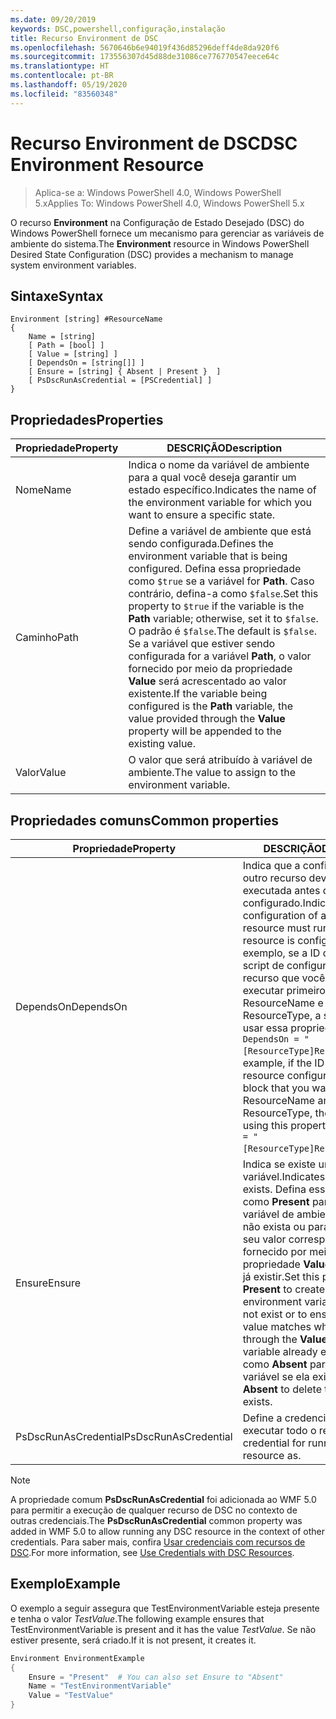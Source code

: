 ```yaml
---
ms.date: 09/20/2019
keywords: DSC,powershell,configuração,instalação
title: Recurso Environment de DSC
ms.openlocfilehash: 5670646b6e94019f436d85296deff4de8da920f6
ms.sourcegitcommit: 173556307d45d88de31086ce776770547eece64c
ms.translationtype: HT
ms.contentlocale: pt-BR
ms.lasthandoff: 05/19/2020
ms.locfileid: "83560348"
---
```

# <a name="dsc-environment-resource"></a><span data-ttu-id="552e0-103">Recurso Environment de DSC</span><span class="sxs-lookup"><span data-stu-id="552e0-103">DSC Environment Resource</span></span>

> <span data-ttu-id="552e0-104">Aplica-se a: Windows PowerShell 4.0, Windows PowerShell 5.x</span><span class="sxs-lookup"><span data-stu-id="552e0-104">Applies To: Windows PowerShell 4.0, Windows PowerShell 5.x</span></span>

<span data-ttu-id="552e0-105">O recurso **Environment** na Configuração de Estado Desejado (DSC) do Windows PowerShell fornece um mecanismo para gerenciar as variáveis de ambiente do sistema.</span><span class="sxs-lookup"><span data-stu-id="552e0-105">The **Environment** resource in Windows PowerShell Desired State Configuration (DSC) provides a mechanism to manage system environment variables.</span></span>

## <a name="syntax"></a><span data-ttu-id="552e0-106">Sintaxe</span><span class="sxs-lookup"><span data-stu-id="552e0-106">Syntax</span></span>

```Syntax
Environment [string] #ResourceName
{
    Name = [string]
    [ Path = [bool] ]
    [ Value = [string] ]
    [ DependsOn = [string[]] ]
    [ Ensure = [string] { Absent | Present }  ]
    [ PsDscRunAsCredential = [PSCredential] ]
}
```

## <a name="properties"></a><span data-ttu-id="552e0-107">Propriedades</span><span class="sxs-lookup"><span data-stu-id="552e0-107">Properties</span></span>

|<span data-ttu-id="552e0-108">Propriedade</span><span class="sxs-lookup"><span data-stu-id="552e0-108">Property</span></span> |<span data-ttu-id="552e0-109">DESCRIÇÃO</span><span class="sxs-lookup"><span data-stu-id="552e0-109">Description</span></span> |
|---|---|
|<span data-ttu-id="552e0-110">Nome</span><span class="sxs-lookup"><span data-stu-id="552e0-110">Name</span></span> |<span data-ttu-id="552e0-111">Indica o nome da variável de ambiente para a qual você deseja garantir um estado específico.</span><span class="sxs-lookup"><span data-stu-id="552e0-111">Indicates the name of the environment variable for which you want to ensure a specific state.</span></span> |
|<span data-ttu-id="552e0-112">Caminho</span><span class="sxs-lookup"><span data-stu-id="552e0-112">Path</span></span> |<span data-ttu-id="552e0-113">Define a variável de ambiente que está sendo configurada.</span><span class="sxs-lookup"><span data-stu-id="552e0-113">Defines the environment variable that is being configured.</span></span> <span data-ttu-id="552e0-114">Defina essa propriedade como `$true` se a variável for **Path**. Caso contrário, defina-a como `$false`.</span><span class="sxs-lookup"><span data-stu-id="552e0-114">Set this property to `$true` if the variable is the **Path** variable; otherwise, set it to `$false`.</span></span> <span data-ttu-id="552e0-115">O padrão é `$false`.</span><span class="sxs-lookup"><span data-stu-id="552e0-115">The default is `$false`.</span></span> <span data-ttu-id="552e0-116">Se a variável que estiver sendo configurada for a variável **Path**, o valor fornecido por meio da propriedade **Value** será acrescentado ao valor existente.</span><span class="sxs-lookup"><span data-stu-id="552e0-116">If the variable being configured is the **Path** variable, the value provided through the **Value** property will be appended to the existing value.</span></span> |
|<span data-ttu-id="552e0-117">Valor</span><span class="sxs-lookup"><span data-stu-id="552e0-117">Value</span></span> |<span data-ttu-id="552e0-118">O valor que será atribuído à variável de ambiente.</span><span class="sxs-lookup"><span data-stu-id="552e0-118">The value to assign to the environment variable.</span></span> |

## <a name="common-properties"></a><span data-ttu-id="552e0-119">Propriedades comuns</span><span class="sxs-lookup"><span data-stu-id="552e0-119">Common properties</span></span>

|<span data-ttu-id="552e0-120">Propriedade</span><span class="sxs-lookup"><span data-stu-id="552e0-120">Property</span></span> |<span data-ttu-id="552e0-121">DESCRIÇÃO</span><span class="sxs-lookup"><span data-stu-id="552e0-121">Description</span></span> |
|---|---|
|<span data-ttu-id="552e0-122">DependsOn</span><span class="sxs-lookup"><span data-stu-id="552e0-122">DependsOn</span></span> |<span data-ttu-id="552e0-123">Indica que a configuração de outro recurso deve ser executada antes de ele ser configurado.</span><span class="sxs-lookup"><span data-stu-id="552e0-123">Indicates that the configuration of another resource must run before this resource is configured.</span></span> <span data-ttu-id="552e0-124">Por exemplo, se a ID do bloco de script de configuração do recurso que você deseja executar primeiro for ResourceName e seu tipo for ResourceType, a sintaxe para usar essa propriedade será `DependsOn = "[ResourceType]ResourceName"`.</span><span class="sxs-lookup"><span data-stu-id="552e0-124">For example, if the ID of the resource configuration script block that you want to run first is ResourceName and its type is ResourceType, the syntax for using this property is `DependsOn = "[ResourceType]ResourceName"`.</span></span> |
|<span data-ttu-id="552e0-125">Ensure</span><span class="sxs-lookup"><span data-stu-id="552e0-125">Ensure</span></span> |<span data-ttu-id="552e0-126">Indica se existe uma variável.</span><span class="sxs-lookup"><span data-stu-id="552e0-126">Indicates if a variable exists.</span></span> <span data-ttu-id="552e0-127">Defina essa propriedade como **Present** para criar a variável de ambiente caso ela não exista ou para garantir que seu valor corresponda ao que é fornecido por meio da propriedade **Value** se a variável já existir.</span><span class="sxs-lookup"><span data-stu-id="552e0-127">Set this property to **Present** to create the environment variable if it does not exist or to ensure that its value matches what is provided through the **Value** property if the variable already exists.</span></span> <span data-ttu-id="552e0-128">Defina-a como **Absent** para excluir a variável se ela existir.</span><span class="sxs-lookup"><span data-stu-id="552e0-128">Set it to **Absent** to delete the variable if it exists.</span></span> |
|<span data-ttu-id="552e0-129">PsDscRunAsCredential</span><span class="sxs-lookup"><span data-stu-id="552e0-129">PsDscRunAsCredential</span></span> |<span data-ttu-id="552e0-130">Define a credencial para executar todo o recurso.</span><span class="sxs-lookup"><span data-stu-id="552e0-130">Sets the credential for running the entire resource as.</span></span> |

> [!NOTE]
> <span data-ttu-id="552e0-131">A propriedade comum **PsDscRunAsCredential** foi adicionada ao WMF 5.0 para permitir a execução de qualquer recurso de DSC no contexto de outras credenciais.</span><span class="sxs-lookup"><span data-stu-id="552e0-131">The **PsDscRunAsCredential** common property was added in WMF 5.0 to allow running any DSC resource in the context of other credentials.</span></span> <span data-ttu-id="552e0-132">Para saber mais, confira [Usar credenciais com recursos de DSC](../../../configurations/runasuser.md).</span><span class="sxs-lookup"><span data-stu-id="552e0-132">For more information, see [Use Credentials with DSC Resources](../../../configurations/runasuser.md).</span></span>

## <a name="example"></a><span data-ttu-id="552e0-133">Exemplo</span><span class="sxs-lookup"><span data-stu-id="552e0-133">Example</span></span>

<span data-ttu-id="552e0-134">O exemplo a seguir assegura que TestEnvironmentVariable esteja presente e tenha o valor _TestValue_.</span><span class="sxs-lookup"><span data-stu-id="552e0-134">The following example ensures that TestEnvironmentVariable is present and it has the value _TestValue_.</span></span> <span data-ttu-id="552e0-135">Se não estiver presente, será criado.</span><span class="sxs-lookup"><span data-stu-id="552e0-135">If it is not present, it creates it.</span></span>

```powershell
Environment EnvironmentExample
{
    Ensure = "Present"  # You can also set Ensure to "Absent"
    Name = "TestEnvironmentVariable"
    Value = "TestValue"
}
```
